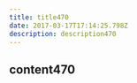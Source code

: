 ```yaml
---
title: title470
date: 2017-03-17T17:14:25.798Z
description: description470
---
```


## content470
  
